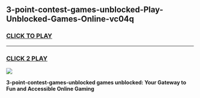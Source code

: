 
## 3-point-contest-games-unblocked-Play-Unblocked-Games-Online-vc04q
<h3>
<a href="https://premium76.site?title=3-point-contest-games-unblocked&ref=24A">CLICK TO PLAY</a></h3>
<hr>

<h3>
<a href="https://premium76.site?title=3-point-contest-games-unblocked&ref=24A">CLICK 2 PLAY</a>
  
</h3>

<a href="https://premium76.site?title=3-point-contest-games-unblocked&ref=24A"><img src="https://clearcache.store/games.png"></a>


**3-point-contest-games-unblocked games unblocked: Your Gateway to Fun and Accessible Online Gaming**
